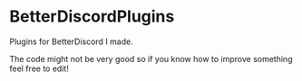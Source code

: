 # BetterDiscordPlugins
Plugins for BetterDiscord I made.

The code might not be very good so if you know how to improve something feel free to edit!

